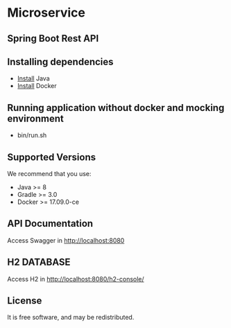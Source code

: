 # Microservice
## Spring Boot Rest API

## Installing dependencies
- [Install](http://www.oracle.com/technetwork/java/javase/downloads/index.html) Java
- [Install](https://docs.docker.com/engine/installation/) Docker

## Running application without docker and mocking environment
- bin/run.sh

## Supported Versions
We recommend that you use:
 - Java >= 8
 - Gradle >= 3.0
 - Docker >= 17.09.0-ce

## API Documentation
Access Swagger in [http://localhost:8080](http://localhost:8080)

## H2 DATABASE
Access H2 in [http://localhost:8080/h2-console/](http://localhost:8080/h2-console/)

## License
It is free software, and may be redistributed.
